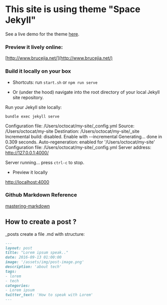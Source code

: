 # This site is using theme "Space Jekyll"


See a live demo for the theme [here](https://victorvoid.github.io/space-jekyll-template/).


### Preview it lively online:

[http://www.brucejia.net/](http://www.brucejia.net/)


### Build it locally on your box ###

- Shortcuts: run `start.sh` or `npm run serve`



- Or (under the hood) navigate into the root directory of your local Jekyll site repository.

Run your Jekyll site locally:

```bundle exec jekyll serve```

Configuration file: /Users/octocat/my-site/_config.yml
           Source: /Users/octocat/my-site
      Destination: /Users/octocat/my-site/_site
Incremental build: disabled. Enable with --incremental
     Generating...
                   done in 0.309 seconds.
Auto-regeneration: enabled for '/Users/octocat/my-site'
Configuration file: /Users/octocat/my-site/_config.yml
   Server address: http://127.0.0.1:4000/
 
 Server running... press `ctrl-c` to stop.

- Preview it locally

[http://localhost:4000](http://localhost:4000)


### Github Markdown Reference ###
[mastering-markdown](https://guides.github.com/features/mastering-markdown/)

## How to create a post ? 

_posts create a file .md with structure:

```md
---
layout: post
title: "Lorem ipsum speak.."
date: 2016-09-13 01:00:00
image: '/assets/img/post-image.png'
description: 'about tech'
tags:
- lorem
- tech 
categories:
- Lorem ipsum
twitter_text: 'How to speak with Lorem'
---
```
